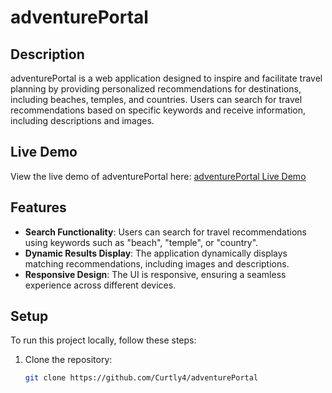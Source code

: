 # adventurePortal

## Description

adventurePortal is a web application designed to inspire and facilitate travel planning by providing personalized recommendations for destinations, including beaches, temples, and countries. Users can search for travel recommendations based on specific keywords and receive information, including descriptions and images.

## Live Demo

View the live demo of adventurePortal here: [adventurePortal Live Demo](https://yourusername.github.io/adventurePortal/)

## Features

- **Search Functionality**: Users can search for travel recommendations using keywords such as "beach", "temple", or "country".
- **Dynamic Results Display**: The application dynamically displays matching recommendations, including images and descriptions.
- **Responsive Design**: The UI is responsive, ensuring a seamless experience across different devices.

## Setup

To run this project locally, follow these steps:

1. Clone the repository:
   ```bash
   git clone https://github.com/Curtly4/adventurePortal
